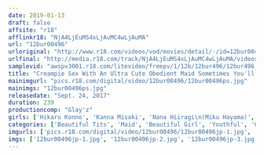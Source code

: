 ```yaml
---
date: 2019-01-13
draft: false
affsite: "r18"
afflinkr18: "NjA4LjEuMS4xLjAuMC4wLjAuMA"
url: "12bur00496"
urloriginal: "http://www.r18.com/videos/vod/movies/detail/-/id=12bur00496"
urlfinal: "http://media.r18.com/track/NjA4LjEuMS4xLjAuMC4wLjAuMA/videos/vod/movies/detail/-/id=12bur00496"
samplevid: "awspv3001.r18.com/litevideo/freepv/1/12b/12bur496/12bur496_dmb_w.mp4"
title: "Creampie Sex With An Ultra Cute Obedient Maid Sometimes You'll Get Masturbation Too 4 Hours"
mainimgurl: "pics.r18.com/digital/video/12bur00496/12bur00496ps.jpg"
mainimgs: "12bur00496ps.jpg"
releasedate: "Sept. 24, 2017"
duration: 239
productioncomp: "Glay'z"
girls: ['Hikaru Konno', 'Kanna Misaki', 'Nana Hiiragi\n(Miku Hayama)', 'Rena Aoi', 'Ai Tsukimoto', 'Miyu Amano', 'Remi Hosisaki']
categories: ['Beautiful Tits', 'Maid', 'Beautiful Girl', 'Youthful', 'Creampie', 'Masturbation', 'Fingering', 'Over 4 Hours', 'Hi-Def', 'Sale (limited time)']
imgurls: ['pics.r18.com/digital/video/12bur00496/12bur00496jp-1.jpg', 'pics.r18.com/digital/video/12bur00496/12bur00496jp-2.jpg', 'pics.r18.com/digital/video/12bur00496/12bur00496jp-3.jpg', 'pics.r18.com/digital/video/12bur00496/12bur00496jp-4.jpg', 'pics.r18.com/digital/video/12bur00496/12bur00496jp-5.jpg', 'pics.r18.com/digital/video/12bur00496/12bur00496jp-6.jpg', 'pics.r18.com/digital/video/12bur00496/12bur00496jp-7.jpg', 'pics.r18.com/digital/video/12bur00496/12bur00496jp-8.jpg', 'pics.r18.com/digital/video/12bur00496/12bur00496jp-9.jpg', 'pics.r18.com/digital/video/12bur00496/12bur00496jp-10.jpg', 'pics.r18.com/digital/video/12bur00496/12bur00496jp-11.jpg', 'pics.r18.com/digital/video/12bur00496/12bur00496jp-12.jpg', 'pics.r18.com/digital/video/12bur00496/12bur00496jp-13.jpg', 'pics.r18.com/digital/video/12bur00496/12bur00496jp-14.jpg', 'pics.r18.com/digital/video/12bur00496/12bur00496jp-15.jpg', 'pics.r18.com/digital/video/12bur00496/12bur00496jp-16.jpg', 'pics.r18.com/digital/video/12bur00496/12bur00496jp-17.jpg', 'pics.r18.com/digital/video/12bur00496/12bur00496jp-18.jpg', 'pics.r18.com/digital/video/12bur00496/12bur00496jp-19.jpg', 'pics.r18.com/digital/video/12bur00496/12bur00496jp-20.jpg']
imgs: ['12bur00496jp-1.jpg', '12bur00496jp-2.jpg', '12bur00496jp-3.jpg', '12bur00496jp-4.jpg', '12bur00496jp-5.jpg', '12bur00496jp-6.jpg', '12bur00496jp-7.jpg', '12bur00496jp-8.jpg', '12bur00496jp-9.jpg', '12bur00496jp-10.jpg', '12bur00496jp-11.jpg', '12bur00496jp-12.jpg', '12bur00496jp-13.jpg', '12bur00496jp-14.jpg', '12bur00496jp-15.jpg', '12bur00496jp-16.jpg', '12bur00496jp-17.jpg', '12bur00496jp-18.jpg', '12bur00496jp-19.jpg', '12bur00496jp-20.jpg']
---
```

